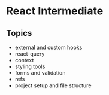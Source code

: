 # React Intermediate

## Topics

- external and custom hooks
- react-query
- context
- styling tools
- forms and validation
- refs
- project setup and file structure

